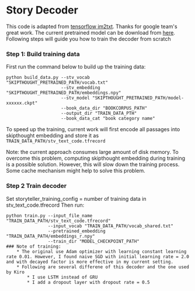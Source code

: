 # Story Decoder

This code is adapted from [tensorflow im2txt](https://github.com/tensorflow/models/tree/master/research/im2txt). Thanks for google team's great work. The current pretrained model can be download from [here](https://drive.google.com/file/d/1EddIyRZ1D6eamxfxZ2OIwrAhiJpiC16Q/view?usp=sharing). Following steps will guide you how to train the decoder from scratch

### Step 1: Build training data
First run the command below to build up the training data:
```
python build_data.py --stv_vocab "SKIPTHOUGHT_PRETRAINED_PATH/vocab.txt"
                     --stv_embedding "SKIPTHOUGHT_PRETRAINED_PATH/embeddings.npy"
                     --stv_model "SKIPTHOUGHT_PRETRAINED_PATH/model-xxxxxx.ckpt"
                     --book_data_dir "BOOKCORPUS_PATH"
                     --output_dir "TRAIN_DATA_PTH"
                     --book_data_cat "book category name"
```
To speed up the training, current work will first encode all passages into skipthought embedding and store it as `TRAIN_DATA_PATH/stv_text_code.tfrecord`

Note: the current approach consumes large amount of disk memory. To overcome this problem, computing skipthought embedding during training is a possible solution. However, this will slow down the training process. Some cache mechanism might help to solve this problem.

### Step 2 Train decoder
Set storyteller_training_config = number of training data in stv_text_code.tfrecord Then run:
```
python train.py --input_file_name "TRAIN_DATA_PATH/stv_text_code.tfrecord"
                --input_vocab "TRAIN_DATA_PATH/vocab_shared.txt"
                --pretrained_embedding "TRAIN_DATA_PATH/embeddings_r.npy"
                --train_dir "MODEL_CHECKPOINT_PATH"
### Note of training:
    * The original use Adam optimizer with learning constant learning rate 0.01. However, I found naive SGD with initial learning rate = 2.0 and with decayed factor is more effective in my current setting.
    * Following are several differene of this decoder and the one used by Kiro
        * I use LSTM instead of GRU
        * I add a dropout layer with dropout rate = 0.5

